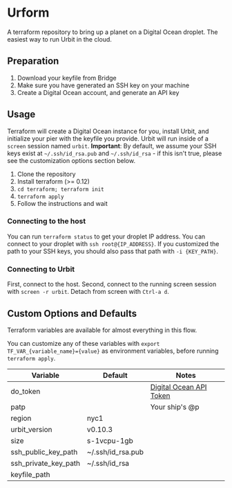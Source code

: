 # Urform

A terraform repository to bring up a planet on a Digital Ocean droplet. The easiest way to run Urbit in the cloud.

## Preparation

1. Download your keyfile from Bridge
2. Make sure you have generated an SSH key on your machine
3. Create a Digital Ocean account, and generate an API key

## Usage

Terraform will create a Digital Ocean instance for you, install Urbit, and initialize your pier with the keyfile you provide. Urbit will run inside of a `screen` session named `urbit`. **Important**: By default, we assume your SSH keys exist at `~/.ssh/id_rsa.pub` and `~/.ssh/id_rsa` - if this isn't true, please see the customization options section below.

1. Clone the repository
2. Install terraform (>= 0.12)
3. `cd terraform; terraform init`
4. `terraform apply`
5. Follow the instructions and wait

### Connecting to the host

You can run `terraform status` to get your droplet IP address. You can connect to your droplet with `ssh root@{IP_ADDRESS}`. If you customized the path to your SSH keys, you should also pass that path with `-i {KEY_PATH}`.

### Connecting to Urbit

First, connect to the host. Second, connect to the running screen session with `screen -r urbit`. Detach from screen with `Ctrl-a d`.

## Custom Options and Defaults

Terraform variables are available for almost everything in this flow.

You can customize any of these variables with `export TF_VAR_{variable_name}={value}` as environment variables, before running `terraform apply`.

| Variable | Default | Notes |
|----------|---------|-------|
| do_token | | [Digital Ocean API Token](https://cloud.digitalocean.com/account/api/tokens) |
| patp | | Your ship's @p |
| region | nyc1 | |
| urbit_version | v0.10.3 | |
| size | s-1vcpu-1gb | |
| ssh_public_key_path | ~/.ssh/id_rsa.pub | |
| ssh_private_key_path | ~/.ssh/id_rsa | |
| keyfile_path | | |  